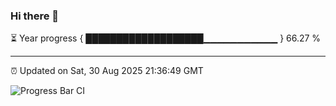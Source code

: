 ### Hi there 👋

⏳ Year progress { ███████████████████▁▁▁▁▁▁▁▁▁▁▁ } 66.27 %

---

⏰ Updated on Sat, 30 Aug 2025 21:36:49 GMT

![Progress Bar CI](https://github.com/IshwaranRudhara/GIT-ACTION/workflows/Progress%20Bar%20CI/badge.svg)
